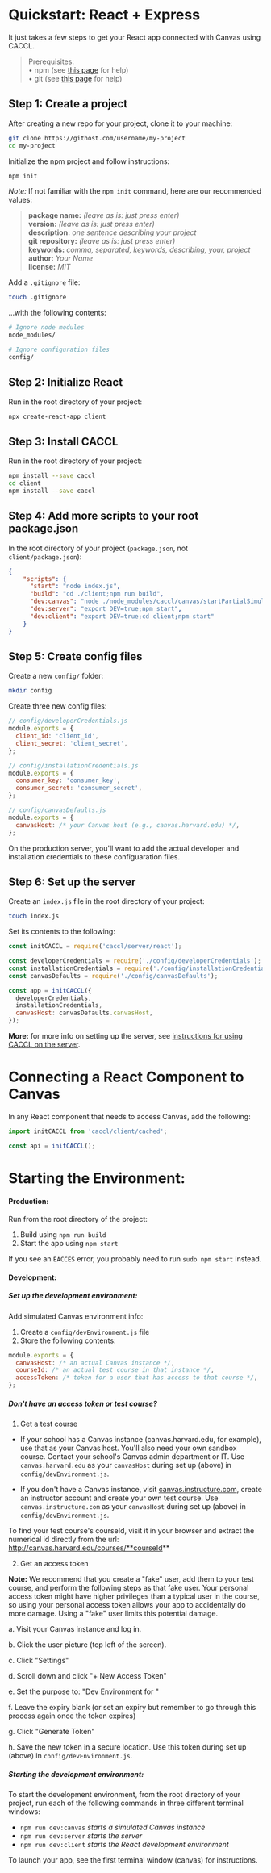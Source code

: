 # Quickstart: React + Express

It just takes a few steps to get your React app connected with Canvas using CACCL.

> Prerequisites:  
> • npm (see [this page](https://www.npmjs.com/get-npm) for help)  
> • git (see [this page](https://gist.github.com/derhuerst/1b15ff4652a867391f03) for help)  


## Step 1: Create a project

After creating a new repo for your project, clone it to your machine:

```bash
git clone https://githost.com/username/my-project
cd my-project
```

Initialize the npm project and follow instructions:

```bash
npm init
```

_Note:_ If not familiar with the `npm init` command, here are our recommended values:

> **package name:** _(leave as is: just press enter)_  
> **version:** _(leave as is: just press enter)_  
> **description:** _one sentence describing your project_  
> **git repository:** _(leave as is: just press enter)_  
> **keywords:** _comma, separated, keywords, describing, your, project_  
> **author:** _Your Name_  
> **license:** _MIT_

Add a `.gitignore` file:

```bash
touch .gitignore
```

...with the following contents:


```bash
# Ignore node modules
node_modules/

# Ignore configuration files
config/
```

## Step 2: Initialize React

Run in the root directory of your project:

```bash
npx create-react-app client
```

## Step 3: Install CACCL

Run in the root directory of your project:

```bash
npm install --save caccl
cd client
npm install --save caccl
```

## Step 4: Add more scripts to your root package.json

In the root directory of your project (`package.json`, not `client/package.json`):

```json
{
    "scripts": {
      "start": "node index.js",
      "build": "cd ./client;npm run build",
      "dev:canvas": "node ./node_modules/caccl/canvas/startPartialSimulation",
      "dev:server": "export DEV=true;npm start",
      "dev:client": "export DEV=true;cd client;npm start"
    }
}
```

## Step 5: Create config files

Create a new `config/` folder:

```bash
mkdir config
```

Create three new config files:

```js
// config/developerCredentials.js
module.exports = {
  client_id: 'client_id',
  client_secret: 'client_secret',
};
```

```js
// config/installationCredentials.js
module.exports = {
  consumer_key: 'consumer_key',
  consumer_secret: 'consumer_secret',
};
```

```js
// config/canvasDefaults.js
module.exports = {
  canvasHost: /* your Canvas host (e.g., canvas.harvard.edu) */,
};
```

On the production server, you'll want to add the actual developer and installation credentials to these configuaration files.

## Step 6: Set up the server

Create an `index.js` file in the root directory of your project:

```bash
touch index.js
```

Set its contents to the following:

```js
const initCACCL = require('caccl/server/react');

const developerCredentials = require('./config/developerCredentials');
const installationCredentials = require('./config/installationCredentials');
const canvasDefaults = require('./config/canvasDefaults');

const app = initCACCL({
  developerCredentials,
  installationCredentials,
  canvasHost: canvasDefaults.canvasHost,
});
```

**More:** for more info on setting up the server, see [instructions for using CACCL on the server](https://github.com/harvard-edtech/caccl/blob/master/docs/server.md).

# Connecting a React Component to Canvas

In any React component that needs to access Canvas, add the following:

```js
import initCACCL from 'caccl/client/cached';

const api = initCACCL();
```

# Starting the Environment:

#### Production:

Run from the root directory of the project:

1. Build using `npm run build`
2. Start the app using `npm start`

If you see an `EACCES` error, you probably need to run `sudo npm start` instead.

#### Development:

##### Set up the development environment:

Add simulated Canvas environment info:

1. Create a `config/devEnvironment.js` file
2. Store the following contents:

```js
module.exports = {
  canvasHost: /* an actual Canvas instance */,
  courseId: /* an actual test course in that instance */,
  accessToken: /* token for a user that has access to that course */,
};
```

##### Don't have an access token or test course?

1. Get a test course

  - If your school has a Canvas instance (canvas.harvard.edu, for example), use that as your Canvas host. You'll also need your own sandbox course. Contact your school's Canvas admin department or IT. Use `canvas.harvard.edu` as your `canvasHost` during set up (above) in `config/devEnvironment.js`.

  - If you don't have a Canvas instance, visit [canvas.instructure.com](canvas.instructure.com), create an instructor account and create your own test course. Use `canvas.instructure.com` as your `canvasHost` during set up (above) in `config/devEnvironment.js`.

  To find your test course's courseId, visit it in your browser and extract the numerical id directly from the url:  
  http://canvas.harvard.edu/courses/**courseId**

2. Get an access token

  **Note:** We recommend that you create a "fake" user, add them to your test course, and perform the following steps as that fake user. Your personal access token might have higher privileges than a typical user in the course, so using your personal access token allows your app to accidentally do more damage. Using a "fake" user limits this potential damage.

  a. Visit your Canvas instance and log in.

  b. Click the user picture (top left of the screen).

  c. Click "Settings"

  d. Scroll down and click "+ New Access Token"

  e. Set the purpose to: "Dev Environment for <App Name>"

  f. Leave the expiry blank (or set an expiry but remember to go through this process again once the token expires)

  g. Click "Generate Token"

  h. Save the new token in a secure location. Use this token during set up (above) in `config/devEnvironment.js`.

##### Starting the development environment:

To start the development environment, from the root directory of your project, run each of the following commands in three different terminal windows:

- `npm run dev:canvas` _starts a simulated Canvas instance_
- `npm run dev:server` _starts the server_
- `npm run dev:client` _starts the React development environment_

To launch your app, see the first terminal window (canvas) for instructions.
